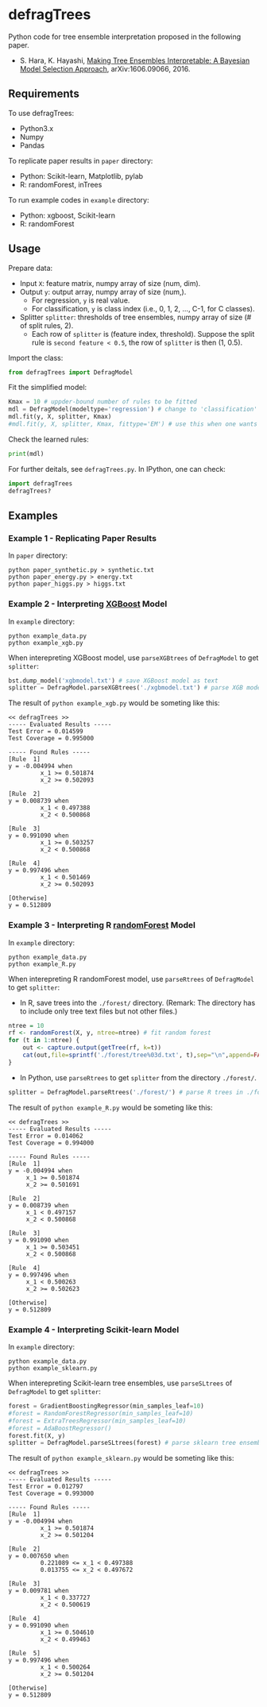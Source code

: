 # defragTrees
Python code for tree ensemble interpretation proposed in the following paper.

* S. Hara, K. Hayashi, [Making Tree Ensembles Interpretable: A Bayesian Model Selection Approach](http://arxiv.org/abs/1606.09066), arXiv:1606.09066, 2016.

## Requirements
To use defragTrees:

* Python3.x
* Numpy
* Pandas

To replicate paper results in ``paper`` directory:

* Python: Scikit-learn, Matplotlib, pylab
* R: randomForest, inTrees

To run example codes in ``example`` directory:

* Python: xgboost, Scikit-learn
* R: randomForest

## Usage

Prepare data:

* Input ``X``: feature matrix, numpy array of size (num, dim).
* Output ``y``: output array, numpy array of size (num,).
  * For regression, ``y`` is real value.
  * For classification, ``y`` is class index (i.e., 0, 1, 2, ..., C-1, for C classes).
* Splitter ``splitter``: thresholds of tree ensembles, numpy array of size (# of split rules, 2).
  * Each row of ``splitter`` is (feature index, threshold). Suppose the split rule is ``second feature < 0.5``, the row of ``splitter`` is then (1, 0.5).

Import the class:

```python
from defragTrees import DefragModel
```

Fit the simplified model:


```python
Kmax = 10 # uppder-bound number of rules to be fitted
mdl = DefragModel(modeltype='regression') # change to 'classification' if necessary.
mdl.fit(y, X, splitter, Kmax)
#mdl.fit(y, X, splitter, Kmax, fittype='EM') # use this when one wants exactly Kmax rules to be fitted
```

Check the learned rules:

```python
print(mdl)
```

For further deitals, see ``defragTrees.py``.
In IPython, one can check:

```python
import defragTrees
defragTrees?
```

## Examples

### Example 1 - Replicating Paper Results

In ``paper`` directory:

```
python paper_synthetic.py > synthetic.txt
python paper_energy.py > energy.txt
python paper_higgs.py > higgs.txt
```

### Example 2 - Interpreting [XGBoost](http://xgboost.readthedocs.io/en/latest/python/python_intro.html) Model

In ``example`` directory:

```
python example_data.py
python example_xgb.py
```

When interepreting XGBoost model, use ``parseXGBtrees`` of ``DefragModel`` to get ``splitter``:

```python
bst.dump_model('xgbmodel.txt') # save XGBoost model as text
splitter = DefragModel.parseXGBtrees('./xgbmodel.txt') # parse XGB model into the array of (feature index, threshold)
```
The result of ``python example_xgb.py`` would be someting like this:

```
<< defragTrees >>
----- Evaluated Results -----
Test Error = 0.014599
Test Coverage = 0.995000

----- Found Rules -----
[Rule  1]
y = -0.004994 when
         x_1 >= 0.501874
         x_2 >= 0.502093

[Rule  2]
y = 0.008739 when
         x_1 < 0.497388
         x_2 < 0.500868

[Rule  3]
y = 0.991090 when
         x_1 >= 0.503257
         x_2 < 0.500868

[Rule  4]
y = 0.997496 when
         x_1 < 0.501469
         x_2 >= 0.502093

[Otherwise]
y = 0.512809
```

### Example 3 - Interpreting R [randomForest](https://cran.r-project.org/web/packages/randomForest/randomForest.pdf) Model

In ``example`` directory:

```
python example_data.py
python example_R.py
```

When interepreting R randomForest model, use ``parseRtrees`` of ``DefragModel`` to get ``splitter``:

* In R, save trees into the ``./forest/`` directory. (Remark: The directory has to include only tree text files but not other files.)

```R
ntree = 10
rf <- randomForest(X, y, ntree=ntree) # fit random forest
for (t in 1:ntree) {
    out <- capture.output(getTree(rf, k=t))
    cat(out,file=sprintf('./forest/tree%03d.txt', t),sep="\n",append=FALSE) # save tree
}
```

* In Python, use ``parseRtrees`` to get ``splitter`` from the directory ``./forest/``.

```python
splitter = DefragModel.parseRtrees('./forest/') # parse R trees in ./forest/ into the array of (feature index, threshold)
```

The result of ``python example_R.py`` would be someting like this:


```
<< defragTrees >>
----- Evaluated Results -----
Test Error = 0.014062
Test Coverage = 0.994000

----- Found Rules -----
[Rule  1]
y = -0.004994 when
	 x_1 >= 0.501874
	 x_2 >= 0.501691

[Rule  2]
y = 0.008739 when
	 x_1 < 0.497157
	 x_2 < 0.500868

[Rule  3]
y = 0.991090 when
	 x_1 >= 0.503451
	 x_2 < 0.500868

[Rule  4]
y = 0.997496 when
	 x_1 < 0.500263
	 x_2 >= 0.502623

[Otherwise]
y = 0.512809
```

### Example 4 - Interpreting Scikit-learn Model

In ``example`` directory:

```
python example_data.py
python example_sklearn.py
```

When interepreting Scikit-learn tree ensembles, use ``parseSLtrees`` of ``DefragModel`` to get ``splitter``:


```python
forest = GradientBoostingRegressor(min_samples_leaf=10)
#forest = RandomForestRegressor(min_samples_leaf=10)
#forest = ExtraTreesRegressor(min_samples_leaf=10)
#forest = AdaBoostRegressor()
forest.fit(X, y)
splitter = DefragModel.parseSLtrees(forest) # parse sklearn tree ensembles into the array of (feature index, threshold)
```


The result of ``python example_sklearn.py`` would be someting like this:


```
<< defragTrees >>
----- Evaluated Results -----
Test Error = 0.012797
Test Coverage = 0.993000

----- Found Rules -----
[Rule  1]
y = -0.004994 when
         x_1 >= 0.501874
         x_2 >= 0.501204

[Rule  2]
y = 0.007650 when
         0.221089 <= x_1 < 0.497388
         0.013755 <= x_2 < 0.497672

[Rule  3]
y = 0.009781 when
         x_1 < 0.337727
         x_2 < 0.500619

[Rule  4]
y = 0.991090 when
         x_1 >= 0.504610
         x_2 < 0.499463

[Rule  5]
y = 0.997496 when
         x_1 < 0.500264
         x_2 >= 0.501204

[Otherwise]
y = 0.512809
```



